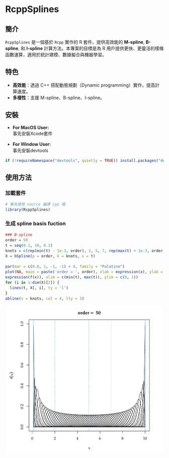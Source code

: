 # RcppSplines

## 簡介
`RcppSplines` 是一個基於 `Rcpp` 實作的 R 套件，提供高效能的 **M-spline**, **B-spline**, 和 **I-spline** 計算方法。本專案的目標是為 R 用戶提供更快、更靈活的樣條函數運算，適用於統計建模、數據擬合與機器學習。

## 特色
- **高效能**：透過 C++ 搭配動態規劃（Dynamic programming）實作，提高計算速度。
- **多樣性**：支援 M-spline、B-spline、I-spline。

## 安裝
- **For MacOS User:**  
事先安裝Xcode套件   

- **For Ｗindow User:**  
事先安裝devtools
```r
if (!requireNamespace("devtools", quietly = TRUE)) install.packages("devtools")
```
## 使用方法

### 加載套件
```r
# 事先使用 source 編譯 cpp 檔
library(RcppSplines)
```

### 生成 spline basis fuction
```r
### B-spline 
order = 50
t = seq(0.1, 10, 0.1)
knots = c(rep(min(t) - 1e-3, order), 2, 5, 7, rep(max(t) + 1e-3, order))
X = bSpline(p = order, k = knots, x = t)

par(mar = c(0.8, 1, -1, -1) + 4, family = "Palatino")
plot(NA, main = paste('order = ', order), xlab = expression(x), ylab =      
expression(f(x)), xlim = c(min(t), max(t)), ylim = c(0, 1))
for (i in 1:dim(X)[2]) {
  lines(t, X[, i], ty = 'l')
}
abline(v = knots, col = 4, lty = 3)
```
<img src="img/bspline.png" alt="B-spline basis" width="800">


